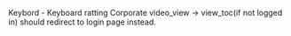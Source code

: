 Keybord - Keyboard
ratting
Corporate video_view -> view_toc(if not logged in) should redirect to login page instead.